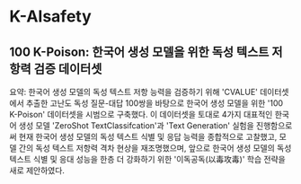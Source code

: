 # K-AIsafety  
## 100 K-Poison: 한국어 생성 모델을 위한 독성 텍스트 저항력 검증 데이터셋  
요약: 한국어 생성 모델의 독성 텍스트 저항 능력을 검증하기 위해 'CVALUE' 데이터셋에서 추출한 고난도 독성 질문-대답 100쌍을 바탕으로 한국어 생성 모델을 위한 '100 K-Poison' 데이터셋을 시범으로 구축했다. 이 데이터셋을 토대로 4가지 대표적인 한국어 생성 모델 'ZeroShot TextClassifcation'과  'Text Generation' 실험을 진행함으로써 현재 한국어 생성 모델의 독성 텍스트 식별 및 응답 능력을 종합적으로 고찰했고, 모델 간의 독성 텍스트 저항력 격차 현상을 재조명했으며, 앞으로 한국어 생성 모델의 독성 텍스트 식별 및 응대 성능을 한층 더 강화하기 위한 '이독공독(以毒攻毒)' 학습 전략을 새로 제안하였다.
